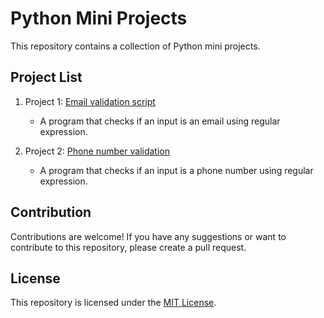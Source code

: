 # Python Mini Projects

This repository contains a collection of Python mini projects.

## Project List

1. Project 1: [Email validation script](https://github.com/Simon-Muchemi/Python-mini-projects/blob/main/email.py)
   - A program that checks if an input is an email using regular expression.

2. Project 2: [Phone number validation](https://github.com/Simon-Muchemi/Python-mini-projects/blob/main/phone.py)
   - A program that checks if an input is a phone number using regular expression.
<!-- Add more projects as needed -->

## Contribution

Contributions are welcome! If you have any suggestions or want to contribute to this repository, please create a pull request.

## License

This repository is licensed under the [MIT License](link-to-license-file).
